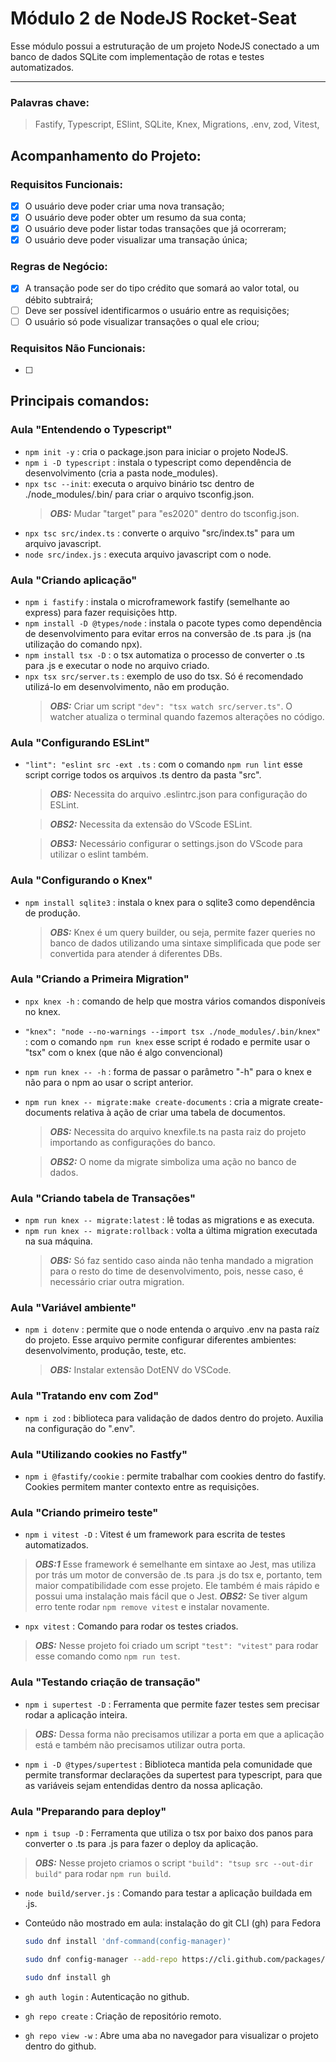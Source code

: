 # Módulo 2 de NodeJS Rocket-Seat

Esse módulo possui a estruturação de um projeto NodeJS conectado a um banco de dados SQLite com implementação de rotas e testes automatizados.

___
### Palavras chave:
>Fastify, Typescript, ESlint, SQLite, Knex, Migrations, .env, zod, Vitest,

## Acompanhamento do Projeto:

### Requisitos Funcionais:

- [x] O usuário deve poder criar uma nova transação;
- [x] O usuário deve poder obter um resumo da sua conta;
- [x] O usuário deve poder listar todas transações que já ocorreram;
- [x] O usuário deve poder visualizar uma transação única;

### Regras de Negócio:

- [x] A transação pode ser do tipo crédito que somará ao valor total, ou débito subtrairá;
- [ ] Deve ser possível identificarmos o usuário entre as requisições;
- [ ] O usuário só pode visualizar transações o qual ele criou;

### Requisitos Não Funcionais:

- [ ]

## Principais comandos:

### Aula "Entendendo o Typescript"

+ `npm init -y` : cria o package.json para iniciar o projeto NodeJS.
+ `npm i -D typescript` : instala o typescript como dependência de desenvolvimento (cria a pasta node_modules).
+ `npx tsc --init`: executa o arquivo binário tsc dentro de ./node_modules/.bin/ para criar o arquivo tsconfig.json.
  > **_OBS:_**  Mudar "target" para "es2020" dentro do tsconfig.json.
+ `npx tsc src/index.ts` : converte o arquivo "src/index.ts" para um arquivo javascript.
+ `node src/index.js` : executa arquivo javascript com o node.

### Aula "Criando aplicação"

+ `npm i fastify` : instala o microframework fastify (semelhante ao express) para fazer requisições http.
+ `npm install -D @types/node` : instala o pacote types como dependência de desenvolvimento para evitar erros na conversão de .ts para .js (na utilização do comando npx).
+ `npm install tsx -D` : o tsx automatiza o processo de converter o .ts para .js e executar o node no arquivo criado.
+ `npx tsx src/server.ts` : exemplo de uso do tsx. Só é recomendado utilizá-lo em desenvolvimento, não em produção.
  > **_OBS:_**  Criar um script `"dev": "tsx watch src/server.ts"`. O watcher atualiza o terminal quando fazemos alterações no código.

### Aula "Configurando ESLint"

+ `"lint": "eslint src -ext .ts` : 
com o comando `npm run lint` esse script corrige todos os arquivos .ts dentro da pasta "src".
  > **_OBS:_**  Necessita do arquivo .eslintrc.json para configuração do ESLint.

  > **_OBS2:_**  Necessita da extensão do VScode ESLint.
  
  > **_OBS3:_**  Necessário configurar o settings.json do VScode para utilizar o eslint também.

### Aula "Configurando o Knex"

+ `npm install sqlite3` : instala o knex para o sqlite3 como dependência de produção.
  > **_OBS:_**  Knex é um query builder, ou seja, permite fazer queries no banco de dados utilizando uma sintaxe simplificada que pode ser convertida para atender á diferentes DBs.

### Aula "Criando a Primeira Migration"
+ `npx knex -h` : comando de help que mostra vários comandos disponíveis no knex.

+ `"knex": "node --no-warnings --import tsx ./node_modules/.bin/knex"` : com o comando `npm run knex` esse script é rodado e permite usar o "tsx" com o knex (que não é algo convencional)
+ `npm run knex -- -h` : forma de passar o parâmetro "-h" para o knex e não para o npm ao usar o script anterior.
+ `npm run knex -- migrate:make create-documents` : cria a migrate create-documents relativa à ação de criar uma tabela de documentos.
  > **_OBS:_**  Necessita do arquivo knexfile.ts na pasta raiz do projeto importando as configurações do banco.

  > **_OBS2:_**  O nome da migrate simboliza uma ação no banco de dados.

### Aula "Criando tabela de Transações"

+ `npm run knex -- migrate:latest` : lê todas as migrations e as executa.
+ `npm run knex -- migrate:rollback` : volta a última migration executada na sua máquina.
  > **_OBS:_**  Só faz sentido caso ainda não tenha mandado a migration para o resto do time de desenvolvimento, pois, nesse caso, é necessário criar outra migration.

### Aula "Variável ambiente"

+ `npm i dotenv` : permite que o node entenda o arquivo .env na pasta raíz do projeto. Esse arquivo permite configurar diferentes ambientes: desenvolvimento, produção, teste, etc.
  > **_OBS:_**  Instalar extensão DotENV do VSCode.

### Aula "Tratando env com Zod"

+ `npm i zod` : biblioteca para validação de dados dentro do projeto. Auxilia na configuração do ".env".

### Aula "Utilizando cookies no Fastfy"

+ `npm i @fastify/cookie` : permite trabalhar com cookies dentro do fastify. Cookies permitem manter contexto entre as requisições.

### Aula "Criando primeiro teste"

+ `npm i vitest -D` : Vitest é um framework para escrita de testes automatizados.
> **_OBS:1_**  Esse framework é semelhante em sintaxe ao Jest, mas utiliza por trás um motor de conversão de .ts para .js do tsx e, portanto, tem maior compatibilidade com esse projeto. Ele também é mais rápido e possui uma instalação mais fácil que o Jest.
> **_OBS2:_**  Se tiver algum erro tente rodar `npm remove vitest` e instalar novamente.

+ `npx vitest` : Comando para rodar os testes criados.
> **_OBS:_**  Nesse projeto foi criado um script `"test": "vitest"` para rodar esse comando como `npm run test`.

### Aula "Testando criação de transação"

+ `npm i supertest -D` : Ferramenta que permite fazer testes sem precisar rodar a aplicação inteira.
> **_OBS:_**  Dessa forma não precisamos utilizar a porta em que a aplicação está e também não precisamos utilizar outra porta.

+ `npm i -D @types/supertest` : Biblioteca mantida pela comunidade que permite transformar declarações da supertest para typescript, para que as variáveis sejam entendidas dentro da nossa aplicação.

### Aula "Preparando para deploy"

+ `npm i tsup -D` : Ferramenta que utiliza o tsx por baixo dos panos para converter o .ts para .js para fazer o deploy da aplicação.
> **_OBS:_**  Nesse projeto criamos o script `"build": "tsup src --out-dir build"` para rodar `npm run build`.

+ `node build/server.js` : Comando para testar a aplicação buildada em .js.

+ Conteúdo não mostrado em aula: instalação do git CLI (gh) para Fedora
  ```bash
  sudo dnf install 'dnf-command(config-manager)'

  sudo dnf config-manager --add-repo https://cli.github.com/packages/rpm/gh-cli.repo

  sudo dnf install gh
  ```

+ `gh auth login` : Autenticação no github.

+ `gh repo create` : Criação de repositório remoto.

+ `gh repo view -w` : Abre uma aba no navegador para visualizar o projeto dentro do github.